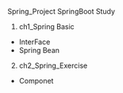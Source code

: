 Spring_Project
SpringBoot Study

1. ch1_Spring Basic
- InterFace
- Spring Bean

2. ch2_Spring_Exercise
- Componet